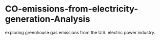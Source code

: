 # CO-emissions-from-electricity-generation-Analysis
exploring greenhouse gas emissions from the U.S. electric power industry.
